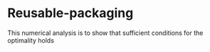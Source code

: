# Reusable-packaging
This numerical analysis is to show that sufficient conditions for the optimality holds
